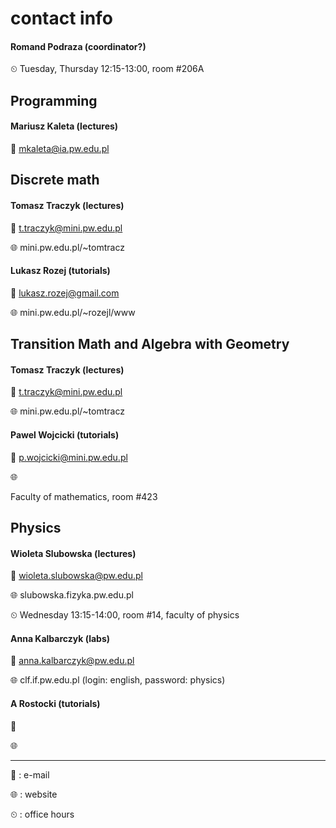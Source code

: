 # contact info

#### Romand Podraza (coordinator?)

⏲ Tuesday, Thursday 12:15-13:00, room #206A

## Programming

#### Mariusz Kaleta (lectures)

📧 mkaleta@ia.pw.edu.pl

## Discrete math

#### Tomasz Traczyk (lectures)

📧 t.traczyk@mini.pw.edu.pl

🌐 mini.pw.edu.pl/~tomtracz

#### Lukasz Rozej (tutorials)

📧 lukasz.rozej@gmail.com

🌐 mini.pw.edu.pl/~rozejl/www

## Transition Math and Algebra with Geometry

#### Tomasz Traczyk (lectures)

📧 t.traczyk@mini.pw.edu.pl

🌐 mini.pw.edu.pl/~tomtracz

#### Pawel Wojcicki (tutorials)

📧 p.wojcicki@mini.pw.edu.pl

🌐

Faculty of mathematics, room #423

## Physics

#### Wioleta Slubowska (lectures)

📧 wioleta.slubowska@pw.edu.pl

🌐 slubowska.fizyka.pw.edu.pl

⏲ Wednesday 13:15-14:00, room #14, faculty of physics

#### Anna Kalbarczyk (labs)

📧 anna.kalbarczyk@pw.edu.pl

🌐 clf.if.pw.edu.pl (login: english, password: physics)

#### A Rostocki (tutorials)

📧

🌐

---

📧 : e-mail

🌐 : website

⏲ : office hours
